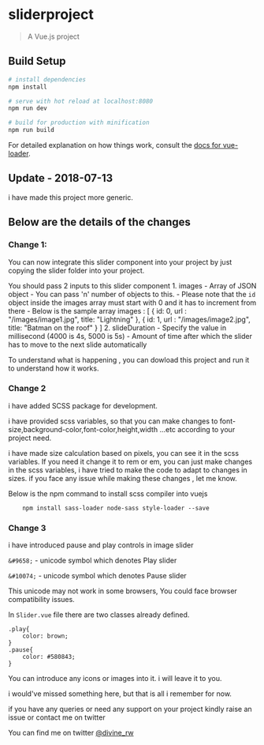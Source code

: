 # sliderproject

> A Vue.js project

## Build Setup

``` bash
# install dependencies
npm install

# serve with hot reload at localhost:8080
npm run dev

# build for production with minification
npm run build
```

For detailed explanation on how things work, consult the [docs for vue-loader](http://vuejs.github.io/vue-loader).



## Update - 2018-07-13


i have made this project more generic.

## Below are the details of the changes

### Change 1:
You can now integrate this slider component into your project by just copying the slider folder into your project.

You should pass 2 inputs to this slider component
    1. images
        - Array of JSON object
        - You can pass 'n' number of objects to this.
        - Please note that the `id` object inside the images array must start with 0 and it has to      increment from there
        - Below is the sample array
            images : [
                {
                    id: 0,
                    url : "/images/image1.jpg",
                    title: "Lightning"
                },
                {
                    id: 1,
                    url : "/images/image2.jpg",
                    title: "Batman on the roof"
                }
            ]
    2. slideDuration
        - Specify the value in millisecond (4000 is 4s, 5000 is 5s)
        - Amount of time after which the slider has to move to the next slide automatically


To understand what is happening , you can dowload this project and run it to understand how it works.

### Change 2
i have added SCSS package for development.

i have provided scss variables, so that you can make changes to font-size,background-color,font-color,height,width ...etc according to your project need.

i have made size calculation based on pixels, you can see it in the scss variables. 
If you need it change it to rem or em, you can just make changes in the scss variables, i have tried to make the code to adapt to changes in sizes. if you face any issue while making these changes , let me know.

Below is the npm command to install scss compiler into vuejs
```
    npm install sass-loader node-sass style-loader --save
```

### Change 3
i have introduced pause and play controls in image slider

`&#9658;` - unicode symbol which denotes Play slider

`&#10074;` -  unicode symbol which denotes Pause slider

This unicode may not work in some browsers, You could face browser compatibility issues.

In `Slider.vue` file there are two classes already defined.
```
.play{
    color: brown;
}
.pause{
    color: #580843;
}
```
You can introduce any icons or images into it. i will leave it to you.

i would've missed something here, but that is all i remember for now. 

if you have any queries or need any support on your project kindly raise an issue or contact me on twitter


You can find me on twitter [@divine_rw](https://twitter.com/divine_rw)

